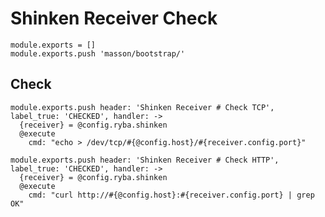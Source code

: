 
# Shinken Receiver Check

    module.exports = []
    module.exports.push 'masson/bootstrap/'

## Check

    module.exports.push header: 'Shinken Receiver # Check TCP', label_true: 'CHECKED', handler: ->
      {receiver} = @config.ryba.shinken
      @execute
        cmd: "echo > /dev/tcp/#{@config.host}/#{receiver.config.port}"

    module.exports.push header: 'Shinken Receiver # Check HTTP', label_true: 'CHECKED', handler: ->
      {receiver} = @config.ryba.shinken
      @execute
        cmd: "curl http://#{@config.host}:#{receiver.config.port} | grep OK"
